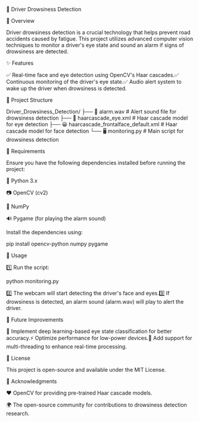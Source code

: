 🚗 Driver Drowsiness Detection

🌟 Overview

Driver drowsiness detection is a crucial technology that helps prevent road accidents caused by fatigue. This project utilizes advanced computer vision techniques to monitor a driver's eye state and sound an alarm if signs of drowsiness are detected.

✨ Features

✅ Real-time face and eye detection using OpenCV's Haar cascades.✅ Continuous monitoring of the driver's eye state.✅ Audio alert system to wake up the driver when drowsiness is detected.

📂 Project Structure

Driver_Drowsiness_Detection/
├── 📢 alarm.wav                      # Alert sound file for drowsiness detection
├── 👀 haarcascade_eye.xml            # Haar cascade model for eye detection
├── 😀 haarcascade_frontalface_default.xml # Haar cascade model for face detection
└── 🖥 monitoring.py                   # Main script for drowsiness detection

📌 Requirements

Ensure you have the following dependencies installed before running the project:

🐍 Python 3.x

📷 OpenCV (cv2)

🔢 NumPy

🔊 Pygame (for playing the alarm sound)

Install the dependencies using:

pip install opencv-python numpy pygame

🚀 Usage

1️⃣ Run the script:

python monitoring.py

2️⃣ The webcam will start detecting the driver's face and eyes.3️⃣ If drowsiness is detected, an alarm sound (alarm.wav) will play to alert the driver.

🔮 Future Improvements

🚀 Implement deep learning-based eye state classification for better accuracy.⚡ Optimize performance for low-power devices.🧵 Add support for multi-threading to enhance real-time processing.

📜 License

This project is open-source and available under the MIT License.

🙌 Acknowledgments

❤️ OpenCV for providing pre-trained Haar cascade models.

🌍 The open-source community for contributions to drowsiness detection research.

